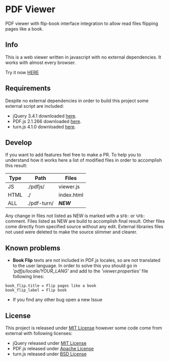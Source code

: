 # PDF Viewer
PDF viewer with flip-book interface integration to allow read files flipping pages like a book.

## Info
This is a web viewer written in javascript with no external dependencies. It works with almost every browser.

Try it now [HERE](https://raffaelemorganti.github.io/pdf-viewer/)

## Requirements
Despite no external dependencies in order to build this project some external script are included:

* jQuery 3.4.1 downloaded [here](https://jquery.com/download/).
* PDF.js 2.1.266 downloaded [here](https://mozilla.github.io/pdf.js/getting_started/#download).
* turn.js 4.1.0 downloaded [here](http://www.turnjs.com/).

## Develop
If you want to add features feel free to make a PR.
To help you to understand how it works here a list of modified files in order to accomplish this result:

| Type | Path | Files |
| --- | --- | --- |
| JS |  ./pdfjs/ | viewer.js  |
| HTML | ./ | index.html |
| ALL | ./pdf-turn/ | ***NEW*** |


Any change in files not listed as NEW is marked with a `$FB:` or `%FB:` comment. Files listed as NEW are build to accomplish final result.
Other files come directly from specified source without any edit. External libraries files not used were deleted to make the source slimmer and clearer.

## Known problems
* __Book Flip__ texts are not included in PDF.js locales, so are not translated to the user language. In order to solve this you should go in _'pdfjs/locale/YOUR_LANG'_ and add to the _'viewer.properties'_ file following lines:
```
book_flip.title = Flip pages like a book
book_flip_label = Flip book
```
* If you find any other bug open a new Issue

## License
This project is released under [MIT License](https://github.com/RaffaeleMorganti/pdf-viewer/blob/master/LICENSE) however some code come from external with following licenses:

* jQuery released under [MIT License](https://github.com/jquery/jquery/blob/master/LICENSE.txt)
* PDF.js released under [Apache License](https://github.com/mozilla/pdf.js/blob/master/LICENSE)
* turn.js released under [BSD License](https://github.com/blasten/turn.js/blob/master/license.txt)
